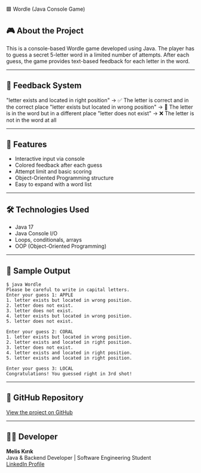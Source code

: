 🟩 Wordle (Java Console Game)

## 🎮 About the Project

This is a console-based Wordle game developed using Java.
The player has to guess a secret 5-letter word in a limited number of attempts.
After each guess, the game provides text-based feedback for each letter in the word.

---

## 🧠 Feedback System

"letter exists and located in right position" → ✅ The letter is correct and in the correct place
"letter exists but located in wrong position" → 🔄 The letter is in the word but in a different place
"letter does not exist" → ❌ The letter is not in the word at all

---

## 🚀 Features

- Interactive input via console  
- Colored feedback after each guess  
- Attempt limit and basic scoring  
- Object-Oriented Programming structure  
- Easy to expand with a word list

---

## 🛠️ Technologies Used

- Java 17  
- Java Console I/O  
- Loops, conditionals, arrays  
- OOP (Object-Oriented Programming)

---

## 📸 Sample Output

```
$ java Wordle  
Please be careful to write in capital letters.  
Enter your guess 1: APPLE  
1. letter exists but located in wrong position.  
2. letter does not exist.  
3. letter does not exist.  
4. letter exists but located in wrong position.  
5. letter does not exist.  

Enter your guess 2: CORAL  
1. letter exists but located in wrong position.  
2. letter exists and located in right position.  
3. letter does not exist.  
4. letter exists and located in right position.  
5. letter exists and located in right position.  

Enter your guess 3: LOCAL  
Congratulations! You guessed right in 3rd shot!

```

---

## 🔗 GitHub Repository

[View the project on GitHub](https://github.com/meliskirik/Wordle)

---

## 👩‍💻 Developer

**Melis Kırık**  
Java & Backend Developer | Software Engineering Student  
[LinkedIn Profile](https://www.linkedin.com/in/meliskirik)



